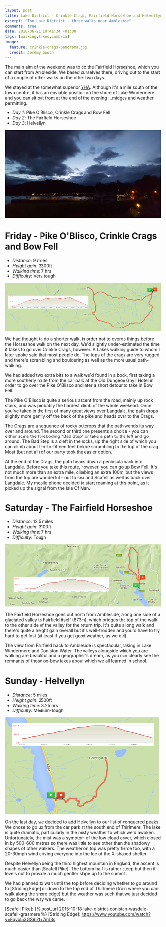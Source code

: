 ```yaml
---
layout: post
title: Lake District - Crinkle Crags, Fairfield Horseshoe and Helvellyn
excerpt: "The Lake District - three walks near Ambleside"
comments: true
date: 2016-06-21 10:41:34 +01:00
tags: [walking,lakes,cumbria]
image:
  feature: crinkle-crags-panorama.jpg
  credit: Jeremy Gooch
---
```


The main aim of the weekend was to do the Fairfield Horseshoe, which you can start from Ambleside.  We based ourselves there, driving out to the start of a couple of other walks on the other two days.

We stayed at the somewhat superior [YHA].  Although it's a mile south of the town centre, it has an enviable position on the shore of Lake Windermere and you can sit out front at the end of the evening ...midges and weather permitting.

- *Day 1*: Pike O'Blisco, Crinkle Crags and Bow Fell
- *Day 2*: The Fairfield Horseshoe
- *Day 3*: Helvellyn

![Lake Windermere](/images/lake-windermere-by-night.jpg)


# Friday - Pike O'Blisco, Crinkle Crags and Bow Fell

- *Distance*: 9 miles
- *Height gain*: 3300ft
- *Walking time*: 7 hrs
- *Difficulty*: Very tough

![Map Pike Of Blisco Crinkle Crags Bow Fell](/images/map-blisco-crinkle-crags-bow-fell.png)

We had thought to do a shorter walk, in order not to overdo things before the Horseshoe walk on the next day.  We'd slightly under-estimated the time it takes to go over Crinkle Crags, however.  A Lakes walking guide to whom I later spoke said that most people do.  The tops of the crags are very rugged and there's scrambling and bouldering as well as the more usual path-walking.

We had added two extra bits to a walk we'd found in a book, first taking a more southerly route from the car park at the [Old Dungeon Ghyll Hotel] in order to go over the Pike O'Blisco and later a short detour to take in Bow Fell.

The Pike O'Blisco is quite a serious ascent from the road, mainly up rock stairs, and was probably the hardest climb of the whole weekend.  Once you've taken in the first of many great views over Langdale, the path drops slightly more gently off the back of the pike and heads over to the Crags.

The Crags are a sequence of rocky outcrops that the path wends its way over and around.  The second or third one presents a choice - you can either scale the foreboding "Bad Step" or take a path to the left and go around.  The Bad Step is a cleft in the rocks, up the right side of which you can climb about ten-to-fifteen feet before scrambling to the top of the crag.  Most (but not all) of our party took the easier option.

At the end of the Crags, the path heads down a peninsula back into Langdale.  Before you take this route, however, you can go up Bow Fell.  It's not much more than an extra mile, climbing an extra 100m, but the views from the top are wonderful - out to sea and Scafell as well as back over Langdale.  My mobile phone decided to start roaming at this point, as it picked up the signal from the Isle Of Man.


# Saturday - The Fairfield Horseshoe

- *Distance*: 12.5 miles
- *Height gain*: 3100ft
- *Walking time*: 7 hrs
- *Difficulty*: Tough

![Map Fairfield Horseshoe](/images/map-fairfield-horseshoe.png)

The Fairfield Horseshoe goes out north from Ambleside, along one side of a glaciated valley to Fairfield itself (873m), which bridges the top of the walk to the other side of the valley for the return trip.  It's quite a long walk and there's quite a height gain overall but it's well-trodden and you'd have to try hard to get lost (at least if you get good weather, as we did).

The view from Fairfield back to Ambleside is spectacular, taking in Lake Windermere and Coniston Water.  The valleys alongside which you are walking are beautiful and a geographer's dream, as you can clearly see the remnants of those ox-bow lakes about which we all learned in school.


# Sunday - Helvellyn

- *Distance*: 5 miles
- *Height gain*: 2500ft
- *Walking time*: 3.25 hrs
- *Difficulty*: Medium-tough

![Map Helvellyn](/images/map-helvellyn.png)

On the last day, we decided to add Helvellyn to our list of conquered peaks.  We chose to go up from the car park at the south end of Thirlmere.  The lake is quite dramatic, particularly in the misty weather to which we'd awoken.  Unfortunately, the mist was a symptom of the low cloud cover, which closed in by 500-600 metres so there was little to see other than the shadowy shapes of other walkers.  The weather on top was pretty fierce too, with a 20-30mph wind driving everyone into the lee of the X-shaped shelter.

Despite Helvellyn being the third highest mountain in England, the ascent is much easier than [Scafell Pike].  The bottom half is rather steep but then it levels out to provide a much gentler slope up to the summit.

We had planned to wait until the top before deciding whether to go around to [Striding Edge] or down to the top end of Thirlmere (from where you can walk along the shore edge) but the weather was such that we just decided to go back the way we came.


[YHA]: http://www.yha.org.uk/hostel/ambleside
[Old Dungeon Ghyll Hotel]: http://www.odg.co.uk
[Scafell Pike]: {% post_url 2015-10-18-lake-district-coniston-wasdale-scafell-grasmere %}
[Striding Edge]: https://www.youtube.com/watch?v=Fqvol53GS9I?t=7m13s
